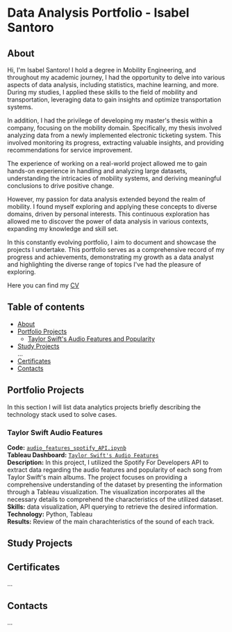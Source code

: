 # Data Analysis Portfolio - Isabel Santoro

## About
Hi, I'm Isabel Santoro! I hold a degree in Mobility Engineering, and throughout my academic journey, I had the opportunity to delve into various aspects of data analysis, including statistics, machine learning, and more. During my studies, I applied these skills to the field of mobility and transportation, leveraging data to gain insights and optimize transportation systems.

In addition, I had the privilege of developing my master's thesis within a company, focusing on the mobility domain. Specifically, my thesis involved analyzing data from a newly implemented electronic ticketing system. This involved monitoring its progress, extracting valuable insights, and providing recommendations for service improvement.

The experience of working on a real-world project allowed me to gain hands-on experience in handling and analyzing large datasets, understanding the intricacies of mobility systems, and deriving meaningful conclusions to drive positive change.

However, my passion for data analysis extended beyond the realm of mobility. I found myself exploring and applying these concepts to diverse domains, driven by personal interests. This continuous exploration has allowed me to discover the power of data analysis in various contexts, expanding my knowledge and skill set.

In this constantly evolving portfolio, I aim to document and showcase the projects I undertake. This portfolio serves as a comprehensive record of my progress and achievements, demonstrating my growth as a data analyst and highlighting the diverse range of topics I've had the pleasure of exploring.

Here you can find my [CV](https://github.com/isabelsantoro/Data-Analysis-Portfolio/blob/ccedaeb2bbf8126fc0523869bd7451a3bdbe337b/Isabel%20Santoro%20-%20CV.pdf)
  

## Table of contents
- [About](#about)
- [Portfolio Projects](#portfolio-projects)
	+ [Taylor Swift's Audio Features and Popularity](#Taylor-Swift-Audio-Features)
- [Study Projects](#study-projects)   
	...
- [Certificates](#certificates)
- [Contacts](#contacts)

## Portfolio Projects
In this section I will list data analytics projects briefly describing the technology stack used to solve cases.

### Taylor Swift Audio Features
**Code:** [`audio_features_spotify_API.ipynb`](https://github.com/isabelsantoro/Data-Analysis-Portfolio/blob/86aeeebce939ea09df11f275cc62bfb6f7305688/audio_features_spotify_API.ipynb)  
**Tableau Dashboard:** [`Taylor Swift's Audio Features`](https://public.tableau.com/app/profile/isabel.santoro/viz/TaylorSwiftsAudioFeatures/Dashboard)   
**Description:** In this project, I utilized the Spotify For Developers API to extract data regarding the audio features and popularity of each song from Taylor Swift's main albums. The project focuses on providing a comprehensive understanding of the dataset by presenting the information through a Tableau visualization. The visualization incorporates all the necessary details to comprehend the characteristics of the utilized dataset.  
**Skills:** data visualization, API querying to retrieve the desired information.  
**Technology:** Python, Tableau  
**Results:** Review of the main charachteristics of the sound of each track.  

## Study Projects


## Certificates
...

## Contacts
...
